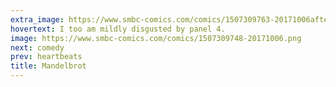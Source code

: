 ```yaml
---
extra_image: https://www.smbc-comics.com/comics/1507309763-20171006after.png
hovertext: I too am mildly disgusted by panel 4.
image: https://www.smbc-comics.com/comics/1507309748-20171006.png
next: comedy
prev: heartbeats
title: Mandelbrot
---
```

